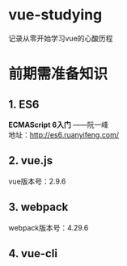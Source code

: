 # vue-studying
记录从零开始学习vue的心酸历程
# 前期需准备知识
## 1. ES6
**ECMAScript 6入门** ——阮一峰  
地址：http://es6.ruanyifeng.com/

## 2. vue.js
vue版本号：2.9.6


## 3. webpack
webpack版本号：4.29.6



## 4. vue-cli
